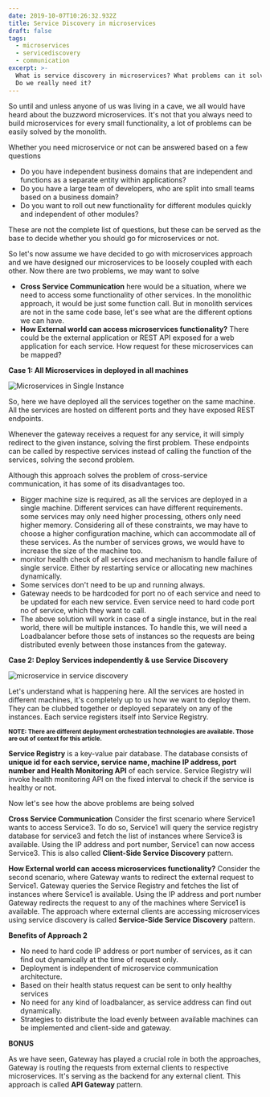 ```yaml
---
date: 2019-10-07T10:26:32.932Z
title: Service Discovery in microservices
draft: false
tags:
  - microservices
  - servicediscovery
  - communication
excerpt: >-
  What is service discovery in microservices? What problems can it solve for us?
  Do we really need it?
---
```

So until and unless anyone of us was living in a cave, we all would have heard about the buzzword microservices. It's not that you always need to build microservices for every small functionality, a lot of problems can be easily solved by the monolith.

Whether you need microservice or not can be answered based on a few questions

* Do you have independent business domains that are independent and functions as a separate entity within applications?
*  Do you have a large team of developers, who are split into small teams based on a business domain?
* Do you want to roll out new functionality for different modules quickly and independent of other modules?

These are not the complete list of questions, but these can be served as the base to decide whether you should go for microservices or not. 

So let's now assume we have decided to go with microservices approach and we have designed our microservices to be loosely coupled with each other.  Now there are two problems, we may want to solve

* **Cross Service Communication** here would be a situation, where we need to access some functionality of other services. In the monolithic approach, it would be just some function call. But in monolith services are not in the same code base, let's see what are the different options we can have.
* **How External world can access microservices functionality?** There could be the external application or REST API exposed for a web application for each service. How request for these microservices can be mapped?

**Case 1: All Microservices in deployed in all machines**

![Microservices in Single Instance](/assets/microservices-in-single-machine.png "Microservices in Single Instance")

So, here we have deployed all the services together on the same machine. All the services are hosted on different ports and they have exposed REST endpoints.

 Whenever the gateway receives a request for any service, it will simply redirect to the given instance, solving the first problem. These endpoints can be called by respective services instead of calling the function of the services, solving the second problem.

Although this approach solves the problem of cross-service communication, it has some of its disadvantages too.

* Bigger machine size is required, as all the services are deployed in a single machine. Different services can have different requirements. some services may only need higher processing, others only need higher memory. Considering all of these constraints, we may have to choose a higher configuration machine, which can accommodate all of these services. As the number of services grows, we would have to increase the size of the machine too.
* monitor health check of all services and mechanism to handle failure of single service. Either by restarting service or allocating new machines dynamically.
* Some services don't need to be up and running always.
* Gateway needs to be hardcoded for port no of each service and need to be updated for each new service. Even service need to hard code port no of service, which they want to call.
* The above solution will work in case of a single instance, but in the real world, there will be multiple instances. To handle this, we will need a Loadbalancer before those sets of instances so the requests are being distributed evenly between those instances from the gateway. 

**Case 2: Deploy Services independently & use Service Discovery**

![microservice in service discovery](/assets/microservices-service-discovery.png "microservice in service discovery")

Let's understand what is happening here. All the services are hosted in different machines, it's completely up to us how we want to deploy them. They can be clubbed together or deployed separately on any of the instances. Each service registers itself into Service Registry.

<sub>**NOTE: There are different deployment orchestration technologies are available. Those are out of context for this article.**</sub>

**Service Registry** is a key-value pair database. The database consists of **unique id for each service, service name, machine IP address, port number and Health Monitoring API** of each service. Service Registry will invoke health monitoring API on the fixed interval to check if the service is healthy or not.
 
Now let's see how the above problems are being solved
 
**Cross Service Communication** Consider the first scenario where Service1 wants to access Service3. To do so, Service1 will query the service registry database for service3 and fetch the list of instances where Service3 is available. Using the IP address and port number, Service1 can now access Service3. This is also called **Client-Side Service Discovery** pattern.
 
**How External world can access microservices functionality?** Consider the second scenario, where Gateway wants to redirect the external request to Service1. Gateway queries the Service Registry and fetches the list of instances where Service1 is available. Using the IP address and port number Gateway redirects the request to any of the machines where Service1 is available. The approach where external clients are accessing microservices using service discovery is called **Service-Side Service Discovery** pattern.
 
**Benefits of Approach 2** 
 
* No need to hard code IP address or port number of services, as it can find out dynamically at the time of request only.
* Deployment is independent of microservice communication architecture.
* Based on their health status request can be sent to only healthy services
* No need for any kind of loadbalancer, as service address can find out dynamically.
* Strategies to distribute the load evenly between available machines can be implemented and client-side and gateway.
 
**BONUS**
 
As we have seen, Gateway has played a crucial role in both the approaches, Gateway is routing the requests from external clients to respective microservices. It's serving as the backend for any external client. This approach is called **API Gateway** pattern.
